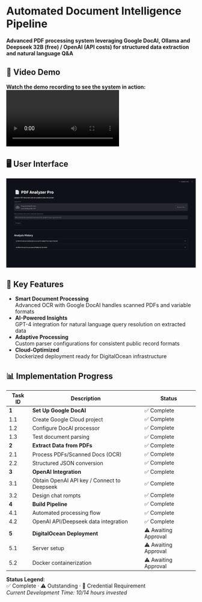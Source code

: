# Automated Document Intelligence Pipeline
**Advanced PDF processing system leveraging Google DocAI, Ollama and Deepseek 32B (free) / OpenAI (API costs) for structured data extraction and natural language Q&A**

## 🎥 Video Demo
**Watch the demo recording to see the system in action:**
![Demonstration Recording](https://raw.githubusercontent.com/NL-Specialist/DocAI/main/demo_recording.mp4)

## 🖥️ User Interface
![UI Preview](https://raw.githubusercontent.com/NL-Specialist/DocAI/main/ui_screenshot2.png)

## 🚀 Key Features
- **Smart Document Processing**  
  Advanced OCR with Google DocAI handles scanned PDFs and variable formats
- **AI-Powered Insights**  
  GPT-4 integration for natural language query resolution on extracted data
- **Adaptive Processing**  
  Custom parser configurations for consistent public record formats
- **Cloud-Optimized**  
  Dockerized deployment ready for DigitalOcean infrastructure

## 📊 Implementation Progress

| Task ID | Description                                  | Status               |
|---------|----------------------------------------------|----------------------|
| **1**   | **Set Up Google DocAI**                      | ✅ Complete          |
| 1.1     | Create Google Cloud project                  | ✅ Complete          |
| 1.2     | Configure DocAI processor                    | ✅ Complete          |
| 1.3     | Test document parsing                        | ✅ Complete          |
| **2**   | **Extract Data from PDFs**                   | ✅ Complete          |
| 2.1     | Process PDFs/Scanned Docs (OCR)              | ✅ Complete          |
| 2.2     | Structured JSON conversion                   | ✅ Complete          |
| **3**   | **OpenAI Integration**                       | ✅ Complete          |
| 3.1     | Obtain OpenAI API key / Connect to Deepseek  | ✅ Complete          |
| 3.2     | Design chat rompts                           | ✅ Complete          |
| **4**   | **Build Pipeline**                           | ✅ Complete          |
| 4.1     | Automated processing flow                    | ✅ Complete          |
| 4.2     | OpenAI API/Deepseek data integration         | ✅ Complete          |
| **5**   | **DigitalOcean Deployment**                  | ⚠️ Awaiting Approval |
| 5.1     | Server setup                                 | ⚠️ Awaiting Approval |
| 5.2     | Docker containerization                      | ⚠️ Awaiting Approval |

**Status Legend**:  
✅ Complete · ⚠️ Outstanding · 🔑 Credential Requirement  
*Current Development Time: 10/14 hours invested*
